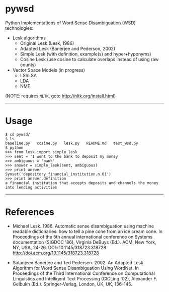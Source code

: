 pywsd
=====

Python Implementations of Word Sense Disambiguation (WSD) technologies:

* Lesk algorithms
  * Original Lesk (Lesk, 1986)
  * Adapted Lesk (Banerjee and Pederson, 2002)
  * Simple Lesk (with definition, example(s) and hyper+hyponyms)
  * Cosine Lesk (use cosine to calculate overlaps instead of using raw counts)
* Vector Space Models (in progress)
  * LSI/LSA
  * LDA
  * NMF

(NOTE: requires `NLTK`, goto http://nltk.org/install.html)

***
Usage
=====

```
$ cd pywsd/
$ ls
baseline.py   cosine.py   lesk.py   README.md   test_wsd.py
$ python
>>> from lesk import simple_lesk
>>> sent = 'I went to the bank to deposit my money'
>>> ambiguous = 'bank'
>>> answer = simple_lesk(sent, ambiguous)
>>> print answer
Synset('depository_financial_institution.n.01')
>>> print answer.definition
a financial institution that accepts deposits and channels the money into lending activities

```



***
References
=========

* Michael Lesk. 1986. Automatic sense disambiguation using machine readable dictionaries: how to tell a pine cone from an ice cream cone. In Proceedings of the 5th annual international conference on Systems documentation (SIGDOC '86), Virginia DeBuys (Ed.). ACM, New York, NY, USA, 24-26. DOI=10.1145/318723.318728 http://doi.acm.org/10.1145/318723.318728

* Satanjeev Banerjee and Ted Pedersen. 2002. An Adapted Lesk Algorithm for Word Sense Disambiguation Using WordNet. In Proceedings of the Third International Conference on Computational Linguistics and Intelligent Text Processing (CICLing '02), Alexander F. Gelbukh (Ed.). Springer-Verlag, London, UK, UK, 136-145.
